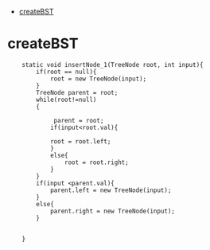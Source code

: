 

- [createBST](#createbst) 



# createBST
    
        static void insertNode_1(TreeNode root, int input){
            if(root == null){
                root = new TreeNode(input);
            }
            TreeNode parent = root;
            while(root!=null)
            {

                 parent = root;
                if(input<root.val){

                root = root.left;   
                }
                else{
                    root = root.right;
                }
            }
            if(input <parent.val){
                parent.left = new TreeNode(input);
            }
            else{
                parent.right = new TreeNode(input);
            }


        } 
